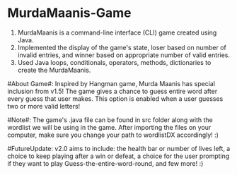 # MurdaMaanis-Game
1. MurdaMaanis is a command-line interface (CLI) game created using Java. 
2. Implemented the display of the game's state, loser based on number of invalid entries, and winner based on appropriate number of valid entries.
3. Used Java loops, conditionals, operators, methods, dictionaries to create the MurdaMaanis.

#About Game#: Inspired by Hangman game, Murda Maanis has special inclusion from v1.5! The game gives a chance to guess entire word after every guess that user makes. This option is enabled when a user guesses two or more valid letters!

#Note#: The game's .java file can be found in src folder along with the wordlist we will be using in the game.
          After importing the files on your computer, make sure you change your path to wordlistDX accordingly! :)
          
#FutureUpdate: v2.0 aims to include: the health bar or number of lives left, a choice to keep playing after a win or defeat, a choice for the user prompting if they want to play Guess-the-entire-word-round, and few more! :)          
          
          
